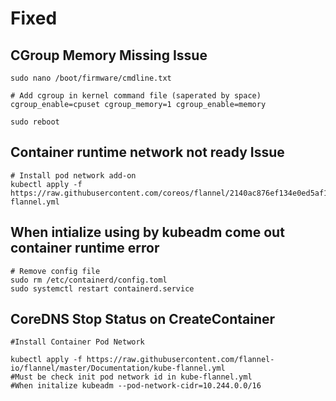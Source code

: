 # Fixed

## CGroup Memory Missing Issue
    sudo nano /boot/firmware/cmdline.txt
    
    # Add cgroup in kernel command file (saperated by space)
    cgroup_enable=cpuset cgroup_memory=1 cgroup_enable=memory
    
    sudo reboot
    
## Container runtime network not ready Issue
    # Install pod network add-on
    kubectl apply -f https://raw.githubusercontent.com/coreos/flannel/2140ac876ef134e0ed5af15c65e414cf26827915/Documentation/kube-flannel.yml
    
## When intialize using by kubeadm come out container runtime error
    # Remove config file
    sudo rm /etc/containerd/config.toml
    sudo systemctl restart containerd.service

## CoreDNS Stop Status on CreateContainer
    #Install Container Pod Network
    
    kubectl apply -f https://raw.githubusercontent.com/flannel-io/flannel/master/Documentation/kube-flannel.yml
    #Must be check init pod network id in kube-flannel.yml
    #When initalize kubeadm --pod-network-cidr=10.244.0.0/16
    
    
